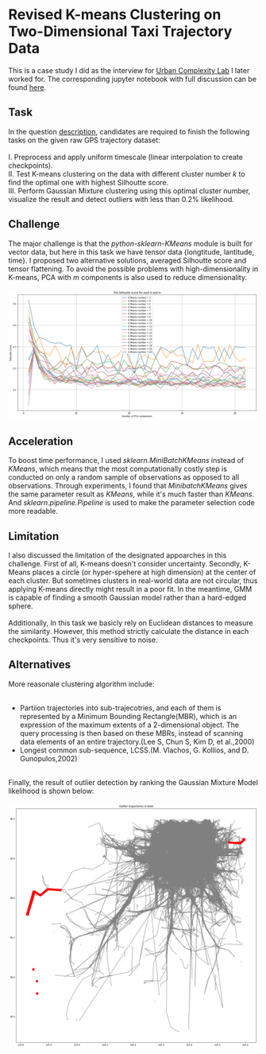 # Revised K-means Clustering on Two-Dimensional Taxi Trajectory Data
This is a case study I did as the interview for <a href="https://ucomp.net/">Urban Complexity Lab</a> I later worked for. The corresponding jupyter notebook with full discussion can be found <a href="https://github.com/hhongjiang/hhongjiang.github.io/blob/master/trajectory-clustering/display/trajectory_clustering_challenge_solution.ipynb">here</a>.<br/>
## Task
In the question <a href="https://github.com/hhongjiang/hhongjiang.github.io/blob/master/trajectory-clustering/display/README.md">description</a>, candidates are required to finish the following tasks on the given raw GPS trajectory dataset:<br/>
<br/>
I. Preprocess and apply uniform timescale (linear interpolation to create checkpoints). <br/>
II. Test K-means clustering on the data with different cluster number *k* to find the optimal one with highest Silhoutte score.<br/>
III. Perform Gaussian Mixture clustering using this optimal cluster number, visualize the result and detect outliers with less than 0.2% likelihood. <br/>
## Challenge
The major challenge is that the *python-sklearn-KMeans* module is built for vector data, but here in this task we have tensor data {longtitude, lantitude, time}. I proposed two alternative solutions, averaged Silhoutte score and tensor flattening. To avoid the possible problems with high-dimensionality in K-means, PCA with *m* components is also used to reduce dimensionality.<br/>
<br/>
<img src="optimal-selection.jpg">
<br/>
## Acceleration
To boost time performance, I used *sklearn.MiniBatchKMeans* instead of *KMeans*, which means that the most computationally costly step is conducted on only a random sample of observations as opposed to all observations. Through experiments, I found that *MinibatchKMeans* gives the same parameter result as *KMeans*, while it's much faster than *KMeans*. And *sklearn.pipeline.Pipeline* is used to make the parameter selection code more readable. <br/>
## Limitation
I also discussed the limitation of the designated appoarches in this challenge. First of all, K-means doesn't consider uncertainty. Secondly, K-Means places a circle (or hyper-spehere at high dimension) at the center of each cluster. But sometimes clusters in real-world data are not circular, thus applying K-means directly might result in a poor fit. In the meantime, GMM is capable of finding a smooth Gaussian model rather than a hard-edged sphere.<br/>
<br/>
Additionally, In this task we basicly rely on Euclidean distances to measure the similarity. However, this method strictly calculate the distance in each checkpoints. Thus it's very sensitive to noise. <br/>
## Alternatives
More reasonale clustering algorithm include:<br/>
<br/>
- Partiion trajectories into sub-trajecotries, and each of them is represented by a Minimum Bounding Rectangle(MBR), which is an expression of the maximum extents of a 2-dimensional object. The query processing is then based on these MBRs, instead of scanning data elements of an entire trajectory.(Lee S, Chun S, Kim D, et al.,2000)<br/>
- Longest common sub-sequence, LCSS.(M. Vlachos, G. Kollios, and D. Gunopulos,2002)<br/>
<br/>
Finally, the result of outlier detection by ranking the Gaussian Mixture Model likelihood is shown below:<br/>
<br/>
<img src="outlier.jpg">
